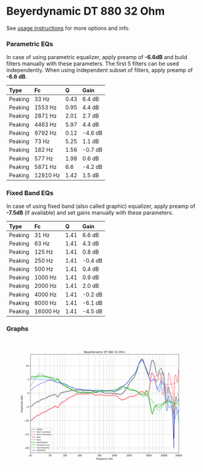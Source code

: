 # Beyerdynamic DT 880 32 Ohm
See [usage instructions](https://github.com/jaakkopasanen/AutoEq#usage) for more options and info.

### Parametric EQs
In case of using parametric equalizer, apply preamp of **-6.6dB** and build filters manually
with these parameters. The first 5 filters can be used independently.
When using independent subset of filters, apply preamp of **-6.6 dB**.

| Type    | Fc       |    Q | Gain    |
|:--------|:---------|:-----|:--------|
| Peaking | 33 Hz    | 0.43 | 6.4 dB  |
| Peaking | 1553 Hz  | 0.95 | 4.4 dB  |
| Peaking | 2871 Hz  | 2.01 | 2.7 dB  |
| Peaking | 4463 Hz  | 5.97 | 4.4 dB  |
| Peaking | 9792 Hz  | 0.12 | -4.6 dB |
| Peaking | 73 Hz    | 5.25 | 1.1 dB  |
| Peaking | 182 Hz   | 1.56 | -0.7 dB |
| Peaking | 577 Hz   | 1.98 | 0.6 dB  |
| Peaking | 5871 Hz  | 6.6  | -4.2 dB |
| Peaking | 12810 Hz | 1.42 | 1.5 dB  |

### Fixed Band EQs
In case of using fixed band (also called graphic) equalizer, apply preamp of **-7.5dB**
(if available) and set gains manually with these parameters.

| Type    | Fc       |    Q | Gain    |
|:--------|:---------|:-----|:--------|
| Peaking | 31 Hz    | 1.41 | 6.6 dB  |
| Peaking | 63 Hz    | 1.41 | 4.3 dB  |
| Peaking | 125 Hz   | 1.41 | 0.8 dB  |
| Peaking | 250 Hz   | 1.41 | -0.4 dB |
| Peaking | 500 Hz   | 1.41 | 0.4 dB  |
| Peaking | 1000 Hz  | 1.41 | 0.9 dB  |
| Peaking | 2000 Hz  | 1.41 | 2.0 dB  |
| Peaking | 4000 Hz  | 1.41 | -0.2 dB |
| Peaking | 8000 Hz  | 1.41 | -6.1 dB |
| Peaking | 16000 Hz | 1.41 | -4.5 dB |

### Graphs
![](./Beyerdynamic%20DT%20880%2032%20Ohm.png)